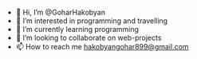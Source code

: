 - 👋 Hi, I’m @GoharHakobyan
- 👀 I’m interested in programming and travelling
- 🌱 I’m currently learning programming
- 💞️ I’m looking to collaborate on web-projects
- 📫 How to reach me hakobyangohar899@gmail.com

<!---
GoharHakobyan/GoharHakobyan is a ✨ special ✨ repository because its `README.md` (this file) appears on your GitHub profile.
You can click the Preview link to take a look at your changes.
--->
